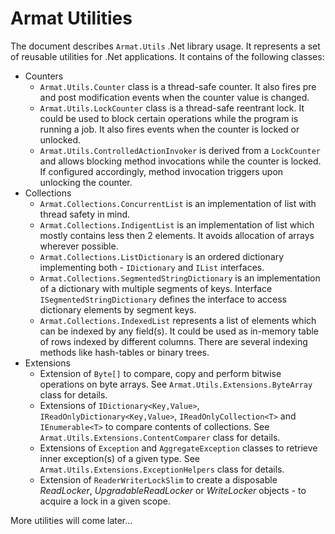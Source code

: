 ﻿# Armat Utilities

The document describes `Armat.Utils` .Net library usage. It represents a set of reusable utilities for .Net applications. It contains of the following classes:
- Counters
	- `Armat.Utils.Counter` class is a thread-safe counter. It also fires pre and post modification events when the counter value is changed.
	- `Armat.Utils.LockCounter` class is a thread-safe reentrant lock. It could be used to block certain operations while the program is running a job. It also fires events when the counter is locked or unlocked.
	- `Armat.Utils.ControlledActionInvoker` is derived from a `LockCounter` and allows blocking method invocations while the counter is locked. If configured accordingly, method invocation triggers upon unlocking the counter.
- Collections
	- `Armat.Collections.ConcurrentList` is an implementation of list with thread safety in mind.
	- `Armat.Collections.IndigentList` is an implementation of list which mostly contains less then 2 elements. It avoids allocation of arrays wherever possible.
	- `Armat.Collections.ListDictionary` is an ordered dictionary implementing both - `IDictionary` and `IList` interfaces.
	- `Armat.Collections.SegmentedStringDictionary` is an implementation of a dictionary with multiple segments of keys. Interface `ISegmentedStringDictionary` defines the interface to access dictionary elements by segment keys.
	- `Armat.Collections.IndexedList` represents a list of elements which can be indexed by any field(s). It could be used as in-memory table of rows indexed by different columns. There are several indexing methods like hash-tables or binary trees.
- Extensions
	- Extension of `Byte[]` to compare, copy and perform bitwise operations on byte arrays. See `Armat.Utils.Extensions.ByteArray` class for details.
	- Extensions of `IDictionary<Key,Value>`, `IReadOnlyDictionary<Key,Value>`, `IReadOnlyCollection<T>` and `IEnumerable<T>` to compare contents of collections. See `Armat.Utils.Extensions.ContentComparer` class for details.
	- Extensions of `Exception` and `AggregateException` classes to retrieve inner exception(s) of a given type. See `Armat.Utils.Extensions.ExceptionHelpers` class for details.
	- Extension of `ReaderWriterLockSlim` to create a disposable *ReadLocker*, *UpgradableReadLocker* or *WriteLocker* objects - to acquire a lock in a given scope.

More utilities will come later...
